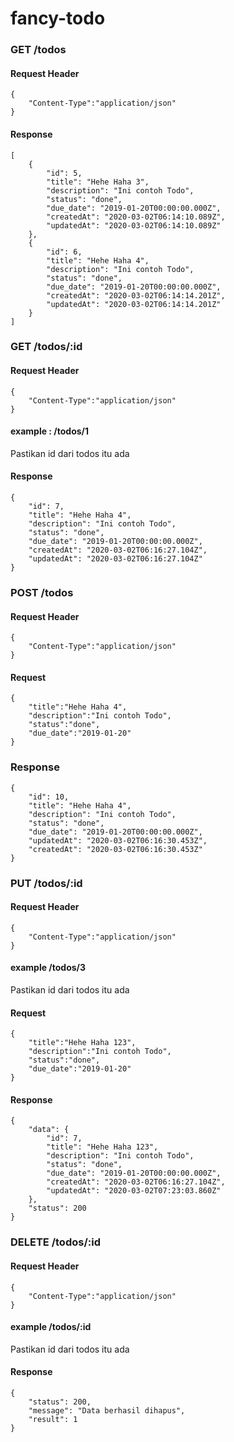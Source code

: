 # fancy-todo

### GET /todos

#### Request Header
    {
        "Content-Type":"application/json"
    }

#### Response 
    [
        {
            "id": 5,
            "title": "Hehe Haha 3",
            "description": "Ini contoh Todo",
            "status": "done",
            "due_date": "2019-01-20T00:00:00.000Z",
            "createdAt": "2020-03-02T06:14:10.089Z",
            "updatedAt": "2020-03-02T06:14:10.089Z"
        },
        {
            "id": 6,
            "title": "Hehe Haha 4",
            "description": "Ini contoh Todo",
            "status": "done",
            "due_date": "2019-01-20T00:00:00.000Z",
            "createdAt": "2020-03-02T06:14:14.201Z",
            "updatedAt": "2020-03-02T06:14:14.201Z"
        }
    ]

### GET /todos/:id

#### Request Header
    {
        "Content-Type":"application/json"
    }
    
#### example : /todos/1
Pastikan id dari todos itu ada
#### Response

    {
        "id": 7,
        "title": "Hehe Haha 4",
        "description": "Ini contoh Todo",
        "status": "done",
        "due_date": "2019-01-20T00:00:00.000Z",
        "createdAt": "2020-03-02T06:16:27.104Z",
        "updatedAt": "2020-03-02T06:16:27.104Z"
    }

### POST /todos

#### Request Header 
    {
        "Content-Type":"application/json"
    }
    
#### Request 
    {
        "title":"Hehe Haha 4",
        "description":"Ini contoh Todo",
        "status":"done",
        "due_date":"2019-01-20"
    }

### Response 
    {
        "id": 10,
        "title": "Hehe Haha 4",
        "description": "Ini contoh Todo",
        "status": "done",
        "due_date": "2019-01-20T00:00:00.000Z",
        "updatedAt": "2020-03-02T06:16:30.453Z",
        "createdAt": "2020-03-02T06:16:30.453Z"
    }

### PUT /todos/:id

#### Request Header 
    {
        "Content-Type":"application/json"
    }

#### example /todos/3 
Pastikan id dari todos itu ada

#### Request
    {
        "title":"Hehe Haha 123",
        "description":"Ini contoh Todo",
        "status":"done",
        "due_date":"2019-01-20"
    }

#### Response
    {
        "data": {
            "id": 7,
            "title": "Hehe Haha 123",
            "description": "Ini contoh Todo",
            "status": "done",
            "due_date": "2019-01-20T00:00:00.000Z",
            "createdAt": "2020-03-02T06:16:27.104Z",
            "updatedAt": "2020-03-02T07:23:03.860Z"
        },
        "status": 200
    }

### DELETE /todos/:id

#### Request Header
    {
        "Content-Type":"application/json"
    }

#### example /todos/:id
Pastikan id dari todos itu ada

#### Response
    {
        "status": 200,
        "message": "Data berhasil dihapus",
        "result": 1
    }
